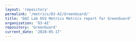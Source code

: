 ```yaml
---
layout: 'repository'
permalink: '/metrics/D3-AI/GreenGuard/'
title: 'DAI Lab OSS Metrics Metrics report for GreenGuard'
organization: 'D3-AI'
repository: 'GreenGuard'
current_date: '2020-05-17'
---
```

